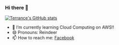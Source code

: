 ### Hi there 👋

<!--
**YHTerrance/YHTerrance** is a ✨ _special_ ✨ repository because its `README.md` (this file) appears on your GitHub profile.

Here are some ideas to get you started:

- 🔭 I’m currently working on ...
- 🌱 I’m currently learning ...
- 👯 I’m looking to collaborate on ...
- 🤔 I’m looking for help with ...
- 💬 Ask me about ...
- 📫 How to reach me: ...
- 😄 Pronouns: ...
- ⚡ Fun fact: ...

-->

[![Terrance's GitHub stats](https://github-readme-stats.vercel.app/api?username=yhterrance&show_icons=true&THEME=radical)](https://github.com/yhterrance/github-readme-stats)

- 🌱 I’m currently learning Cloud Computing on AWS!!
- 😄 Pronouns: Reindeer
- 📫 How to reach me: [Facebook](https://www.facebook.com/TerranceDingbading) 
